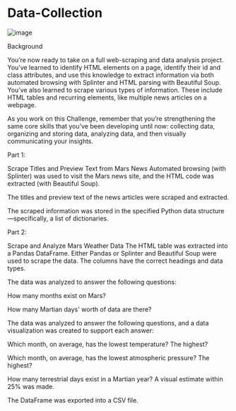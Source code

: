 # Data-Collection

![image](https://user-images.githubusercontent.com/118692087/226218538-8a597097-10a1-4bf6-9daf-aab40d4c51df.png)


Background


You’re now ready to take on a full web-scraping and data analysis project. You’ve learned to identify HTML elements on a page, identify their id and class attributes, and use this knowledge to extract information via both automated browsing with Splinter and HTML parsing with Beautiful Soup. You’ve also learned to scrape various types of information. These include HTML tables and recurring elements, like multiple news articles on a webpage.

As you work on this Challenge, remember that you’re strengthening the same core skills that you’ve been developing until now: collecting data, organizing and storing data, analyzing data, and then visually communicating your insights.


Part 1: 

Scrape Titles and Preview Text from Mars News
Automated browsing (with Splinter) was used to visit the Mars news site, and the HTML code was extracted (with Beautiful Soup). 

The titles and preview text of the news articles were scraped and extracted. 

The scraped information was stored in the specified Python data structure—specifically, a list of dictionaries.


Part 2: 

Scrape and Analyze Mars Weather Data 
The HTML table was extracted into a Pandas DataFrame. Either Pandas or Splinter and Beautiful Soup were used to scrape the data. The columns have the correct headings and data types.

The data was analyzed to answer the following questions: 

How many months exist on Mars? 

How many Martian days' worth of data are there? 

The data was analyzed to answer the following questions, and a data visualization was created to support each answer: 

Which month, on average, has the lowest temperature? The highest?

Which month, on average, has the lowest atmospheric pressure? The highest? 

How many terrestrial days exist in a Martian year? A visual estimate within 25% was made. 

The DataFrame was exported into a CSV file.
